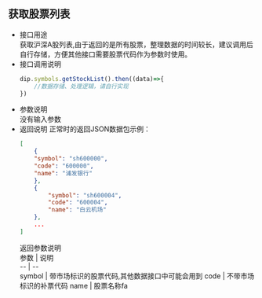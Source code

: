 ## 获取股票列表
- 接口用途  
    获取沪深A股列表,由于返回的是所有股票，整理数据的时间较长，建议调用后自行存储，方便其他接口需要股票代码作为参数时使用。
- 接口调用说明
    ``` javascript
    dip.symbols.getStockList().then((data)=>{
        //数据存储、处理逻辑，请自行实现
    })
    ```
- 参数说明  
    没有输入参数
- 返回说明 正常时的返回JSON数据包示例：
    ``` json
    [
        {
		"symbol": "sh600000",
		"code": "600000",
		"name": "浦发银行"
        },
        {
            "symbol": "sh600004",
            "code": "600004",
            "name": "白云机场"
        },
        ...
	]
    ```
    返回参数说明  
    参数 | 说明  
    -- | --  
    symbol | 带市场标识的股票代码,其他数据接口中可能会用到
    code | 不带市场标识的补票代码
    name | 股票名称fa
